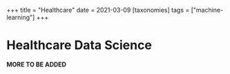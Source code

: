 +++
title = "Healthcare"
date = 2021-03-09
[taxonomies]
tags = ["machine-learning"]
+++

# Healthcare Data Science

**MORE TO BE ADDED**
